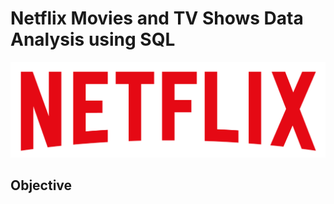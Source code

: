 # Netflix Movies and TV Shows Data Analysis using SQL
![Netflix Logo](https://github.com/NikitaBharti73/Netflix_SQL_Project/blob/main/logo.png)
## Objective
